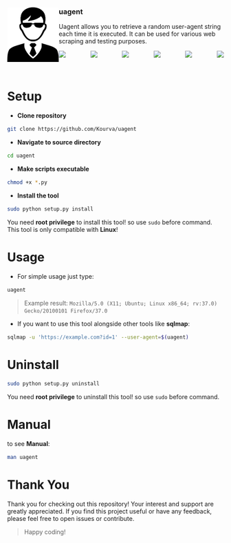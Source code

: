 <h3 align='center'>
    <img align='left' src='https://github.com/Kourva/uagent/blob/main/ua.png' width=120>
    <h3><b>uagent</b></h3>
    <p>Uagent allows you to retrieve a random user-agent string each time it is executed. It can be used for various web scraping and testing purposes.</p>
</h3>
<div style="display: flex; justify-content: space-between;">
    <img src="https://img.shields.io/github/directory-file-count/kourva/uagent?logoColor=white&logo=Files&style=plastic&labelColor=black">
    <img src="https://img.shields.io/github/languages/count/kourva/uagent?logoColor=yellow&logo=Python&style=plastic&labelColor=black">
    <img src="https://img.shields.io/github/issues/kourva/uagent?logoColor=red&logo=openbugbounty&style=plastic&labelColor=black">
    <img src="https://img.shields.io/github/license/kourva/uagent?logoColor=green&logo=lospec&style=plastic&labelColor=black&color=pink">
    <img src="https://img.shields.io/github/languages/code-size/kourva/uagent?logoColor=blue&logo=databricks&style=plastic&labelColor=black">
    <img src="https://img.shields.io/github/watchers/kourva/uagent?logoColor=pink&logo=freepik&style=plastic&labelColor=black">
</div>
<br><br>

# Setup
+ **Clone repository**
```bash
git clone https://github.com/Kourva/uagent
```
+ **Navigate to source directory**
```bash
cd uagent
```
+ **Make scripts executable**
```bash
chmod +x *.py
```
+ **Install the tool**
```bash
sudo python setup.py install
```
You need **root privilege** to install this tool! so use `sudo` before command.
This tool is only compatible with **Linux**!

# Usage
+ For simple usage just type:
```bash
uagent
```
> Example result: `Mozilla/5.0 (X11; Ubuntu; Linux x86_64; rv:37.0) Gecko/20100101 Firefox/37.0`
+ If you want to use this tool alongside other tools like **sqlmap**:
```bash
sqlmap -u 'https://example.com?id=1' --user-agent=$(uagent)
```

# Uninstall
```bash
sudo python setup.py uninstall
```
You need **root privilege** to uninstall this tool! so use `sudo` before command.

# Manual 
to see **Manual**:
```bash
man uagent
```

# Thank You

Thank you for checking out this repository! Your interest and support are greatly appreciated. If you find this project useful or have any feedback, please feel free to open issues or contribute.

> Happy coding!

